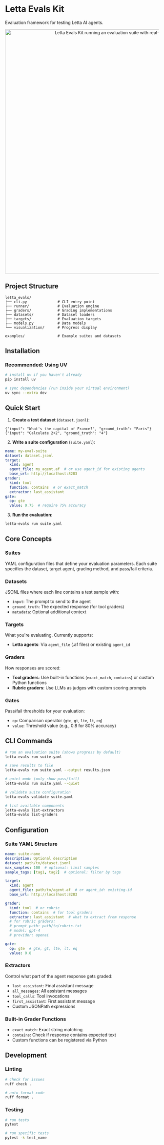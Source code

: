 # Letta Evals Kit

Evaluation framework for testing Letta AI agents.

<p align="center">
  <img src="docs/assets/evaluation-progress.png" alt="Letta Evals Kit running an evaluation suite with real-time progress tracking" width="800">
</p>

## Project Structure

```
letta_evals/
├── cli.py              # CLI entry point
├── runner/             # Evaluation engine
├── graders/            # Grading implementations
├── datasets/           # Dataset loaders
├── targets/            # Evaluation targets
├── models.py           # Data models
└── visualization/      # Progress display

examples/               # Example suites and datasets
```

## Installation

### Recommended: Using UV

```bash
# install uv if you haven't already
pip install uv

# sync dependencies (run inside your virtual environment)
uv sync --extra dev
```

## Quick Start

1. **Create a test dataset** (`dataset.jsonl`):
```jsonl
{"input": "What's the capital of France?", "ground_truth": "Paris"}
{"input": "Calculate 2+2", "ground_truth": "4"}
```

2. **Write a suite configuration** (`suite.yaml`):
```yaml
name: my-eval-suite
dataset: dataset.jsonl
target:
  kind: agent
  agent_file: my_agent.af  # or use agent_id for existing agents
  base_url: http://localhost:8283
grader:
  kind: tool
  function: contains  # or exact_match
  extractor: last_assistant
gate:
  op: gte
  value: 0.75  # require 75% accuracy
```

3. **Run the evaluation**:
```bash
letta-evals run suite.yaml
```

## Core Concepts

### Suites
YAML configuration files that define your evaluation parameters. Each suite specifies the dataset, target agent, grading method, and pass/fail criteria.

### Datasets
JSONL files where each line contains a test sample with:
- `input`: The prompt to send to the agent
- `ground_truth`: The expected response (for tool graders)
- `metadata`: Optional additional context

### Targets
What you're evaluating. Currently supports:
- **Letta agents**: Via `agent_file` (.af files) or existing `agent_id`

### Graders
How responses are scored:
- **Tool graders**: Use built-in functions (`exact_match`, `contains`) or custom Python functions
- **Rubric graders**: Use LLMs as judges with custom scoring prompts

### Gates
Pass/fail thresholds for your evaluation:
- `op`: Comparison operator (`gte`, `gt`, `lte`, `lt`, `eq`)
- `value`: Threshold value (e.g., 0.8 for 80% accuracy)

## CLI Commands

```bash
# run an evaluation suite (shows progress by default)
letta-evals run suite.yaml

# save results to file
letta-evals run suite.yaml --output results.json

# quiet mode (only show pass/fail)
letta-evals run suite.yaml --quiet

# validate suite configuration
letta-evals validate suite.yaml

# list available components
letta-evals list-extractors
letta-evals list-graders
```

## Configuration

### Suite YAML Structure

```yaml
name: suite-name
description: Optional description
dataset: path/to/dataset.jsonl
max_samples: 100  # optional: limit samples
sample_tags: [tag1, tag2]  # optional: filter by tags

target:
  kind: agent
  agent_file: path/to/agent.af  # or agent_id: existing-id
  base_url: http://localhost:8283

grader:
  kind: tool  # or rubric
  function: contains  # for tool graders
  extractor: last_assistant  # what to extract from response
  # for rubric graders:
  # prompt_path: path/to/rubric.txt
  # model: gpt-4
  # provider: openai

gate:
  op: gte  # gte, gt, lte, lt, eq
  value: 0.8
```

### Extractors

Control what part of the agent response gets graded:
- `last_assistant`: Final assistant message
- `all_messages`: All assistant messages
- `tool_calls`: Tool invocations
- `first_assistant`: First assistant message
- Custom JSONPath expressions

### Built-in Grader Functions

- `exact_match`: Exact string matching
- `contains`: Check if response contains expected text
- Custom functions can be registered via Python

## Development

### Linting

```bash
# check for issues
ruff check .

# auto-format code
ruff format .
```

### Testing

```bash
# run tests
pytest

# run specific tests
pytest -k test_name
```